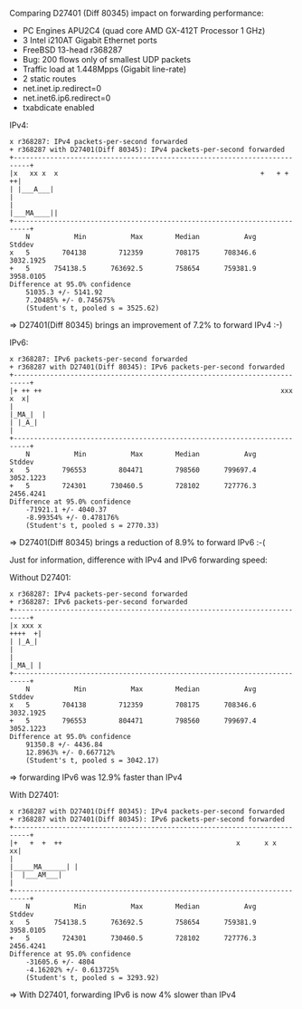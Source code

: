 Comparing D27401 (Diff 80345) impact on forwarding performance:
  - PC Engines APU2C4 (quad core AMD GX-412T Processor 1 GHz)
  - 3 Intel i210AT Gigabit Ethernet ports
  - FreeBSD 13-head r368287
  - Bug: 200 flows only of smallest UDP packets
  - Traffic load at 1.448Mpps (Gigabit line-rate)
  - 2 static routes
  - net.inet.ip.redirect=0
  - net.inet6.ip6.redirect=0
  - txabdicate enabled

IPv4:
```
x r368287: IPv4 packets-per-second forwarded
+ r368287 with D27401(Diff 80345): IPv4 packets-per-second forwarded
+--------------------------------------------------------------------------+
|x   xx x  x                                                  +   + +    ++|
| |___A___|                                                                |
|                                                               |___MA____||
+--------------------------------------------------------------------------+
    N           Min           Max        Median           Avg        Stddev
x   5        704138        712359        708175      708346.6     3032.1925
+   5      754138.5      763692.5        758654      759381.9     3958.0105
Difference at 95.0% confidence
	51035.3 +/- 5141.92
	7.20485% +/- 0.745675%
	(Student's t, pooled s = 3525.62)
```

=> D27401(Diff 80345) brings an improvement of 7.2% to forward IPv4 :-)

IPv6:
```
x r368287: IPv6 packets-per-second forwarded
+ r368287 with D27401(Diff 80345): IPv6 packets-per-second forwarded
+--------------------------------------------------------------------------+
|+ ++ ++                                                           xxx x  x|
|                                                                  |_MA_|  |
| |_A_|                                                                    |
+--------------------------------------------------------------------------+
    N           Min           Max        Median           Avg        Stddev
x   5        796553        804471        798560      799697.4     3052.1223
+   5        724301      730460.5        728102      727776.3     2456.4241
Difference at 95.0% confidence
	-71921.1 +/- 4040.37
	-8.99354% +/- 0.478176%
	(Student's t, pooled s = 2770.33)
```

=> D27401(Diff 80345) brings a reduction of 8.9% to forward IPv6 :-(

Just for information, difference with IPv4 and IPv6 forwarding speed:

Without D27401:
```
x r368287: IPv4 packets-per-second forwarded
+ r368287: IPv6 packets-per-second forwarded
+--------------------------------------------------------------------------+
|x xxx x                                                            ++++  +|
| |_A_|                                                                    |
|                                                                   |_MA_| |
+--------------------------------------------------------------------------+
    N           Min           Max        Median           Avg        Stddev
x   5        704138        712359        708175      708346.6     3032.1925
+   5        796553        804471        798560      799697.4     3052.1223
Difference at 95.0% confidence
	91350.8 +/- 4436.84
	12.8963% +/- 0.667712%
	(Student's t, pooled s = 3042.17)
```

=> forwarding IPv6 was 12.9% faster than IPv4

With D27401:
```
x r368287 with D27401(Diff 80345): IPv4 packets-per-second forwarded
+ r368287 with D27401(Diff 80345): IPv6 packets-per-second forwarded
+--------------------------------------------------------------------------+
|+   +  +  ++                                           x      x x       xx|
|                                                          |_____MA______| |
|  |___AM___|                                                              |
+--------------------------------------------------------------------------+
    N           Min           Max        Median           Avg        Stddev
x   5      754138.5      763692.5        758654      759381.9     3958.0105
+   5        724301      730460.5        728102      727776.3     2456.4241
Difference at 95.0% confidence
	-31605.6 +/- 4804
	-4.16202% +/- 0.613725%
	(Student's t, pooled s = 3293.92)
```

=> With D27401, forwarding IPv6 is now 4% slower than IPv4

